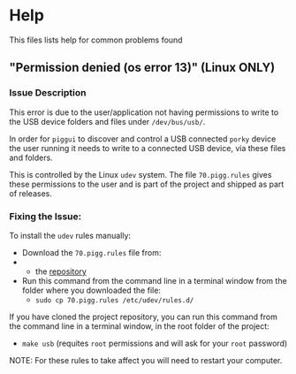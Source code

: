 # Help

This files lists help for common problems found

## "Permission denied (os error 13)" (Linux ONLY)

### Issue Description

This error is due to the user/application not having permissions to write to the USB device folders and
files under `/dev/bus/usb/`.

In order for `piggui` to discover and control a USB connected `porky` device the user running it needs to write
to a connected USB device, via these files and folders.

This is controlled by the Linux `udev` system. The file `70.pigg.rules` gives these permissions to the user and
is part of the project and shipped as part of releases.

### Fixing the Issue:

To install the `udev` rules manually:

- Download the `70.pigg.rules` file from:
- <!---
  the [latest release]((https://github.com/andrewdavidmackenzie/pigg/releases/latest/70.pigg.rules))
  -->
    - the [repository](https://github.com/andrewdavidmackenzie/pigg/blob/master/70.pigg.rules)
- Run this command from the command line in a terminal window from the folder where you downloaded the file:
    - `sudo cp 70.pigg.rules /etc/udev/rules.d/`

If you have cloned the project repository, you can run this command from the command line in a terminal window,
in the root folder of the project:

- `make usb` (requites `root` permissions and will ask for your `root` password)

NOTE: For these rules to take affect you will need to restart your computer.
